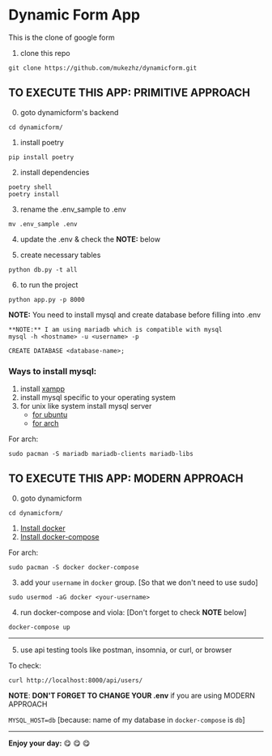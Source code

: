 # Dynamic Form App

This is the clone of google form

1. clone this repo
```
git clone https://github.com/mukezhz/dynamicform.git

```

## TO EXECUTE THIS APP: PRIMITIVE APPROACH
0. goto dynamicform's backend
``` 
cd dynamicform/
```

1. install poetry
```
pip install poetry
```

2. install dependencies
```
poetry shell
poetry install
```
3. rename the .env_sample to .env
```
mv .env_sample .env
```

4. update the .env & check the **NOTE:** below

5. create necessary tables
```
python db.py -t all
```

6. to run the project
```
python app.py -p 8000
```

**NOTE:** You need to install mysql and create database before filling into .env
```
**NOTE:** I am using mariadb which is compatible with mysql
mysql -h <hostname> -u <username> -p

CREATE DATABASE <database-name>;
```
 
 ### Ways to install mysql:

 1. install [xampp](https://www.apachefriends.org/download.html)
 2. install mysql specific to your operating system
 3. for unix like system install mysql server
    - [for ubuntu](https://www.digitalocean.com/community/tutorials/how-to-install-mysql-on-ubuntu-20-04)
    - [for arch](https://www.vultr.com/docs/how-to-install-mariadb-10-3-or-mysql-8-0-on-arch-linux/)

  For arch:
  ```
  sudo pacman -S mariadb mariadb-clients mariadb-libs
  ```
  
## TO EXECUTE THIS APP: MODERN APPROACH

0. goto dynamicform
```
cd dynamicform/
```
1. [Install docker](https://docs/docker.com/get-docker/)
2. [Install docker-compose](https://docs.docker.com/compose/install)

For arch:
```
sudo pacman -S docker docker-compose
```
3. add your `username` in `docker` group. [So that we don't need to use sudo] 
```
sudo usermod -aG docker <your-username>
``` 
4. run docker-compose and viola: [Don't forget to check **NOTE** below]
```
docker-compose up
```
---
5. use api testing tools like postman, insomnia, or curl, or browser

To check:
```
curl http://localhost:8000/api/users/
```

**NOTE**: **DON'T FORGET TO CHANGE YOUR .env** if you are using MODERN APPROACH

`MYSQL_HOST=db` [because: name of my database in `docker-compose` is `db`]

---
**Enjoy your day:** 😋 😋 😋 